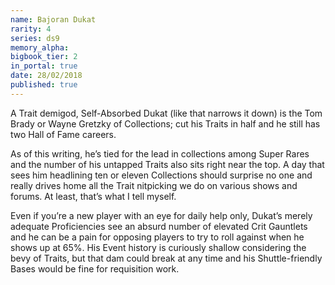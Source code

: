 ```yaml
---
name: Bajoran Dukat
rarity: 4
series: ds9
memory_alpha:
bigbook_tier: 2
in_portal: true
date: 28/02/2018
published: true
---
```


A Trait demigod, Self-Absorbed Dukat (like that narrows it down) is the Tom Brady or Wayne Gretzky of Collections; cut his Traits in half and he still has two Hall of Fame careers.

As of this writing, he’s tied for the lead in collections among Super Rares and the number of his untapped Traits also sits right near the top. A day that sees him headlining ten or eleven Collections should surprise no one and really drives home all the Trait nitpicking we do on various shows and forums. At least, that’s what I tell myself.

Even if you’re a new player with an eye for daily help only, Dukat’s merely adequate Proficiencies see an absurd number of elevated Crit Gauntlets and he can be a pain for opposing players to try to roll against when he shows up at 65%. His Event history is curiously shallow considering the bevy of Traits, but that dam could break at any time and his Shuttle-friendly Bases would be fine for requisition work.
